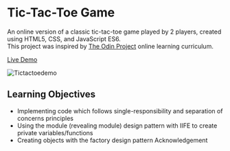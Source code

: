 # Tic-Tac-Toe Game

An online version of a classic tic-tac-toe game played by 2 players, created using HTML5, CSS, and JavaScript ES6.  
This project was inspired by [The Odin Project](https://www.theodinproject.com/) online learning curriculum.

[Live Demo](https://morganbonhomme.github.io/Tic-Tac-Toe/)
 
![Tictactoedemo](https://github.com/morganbonhomme/Tic-Tac-Toe/assets/tictactoe.gif)

## Learning Objectives
* Implementing code which follows single-responsibility and separation of concerns principles
* Using the module (revealing module) design pattern with IIFE to create private variables/functions
* Creating objects with the factory design pattern
Acknowledgement

